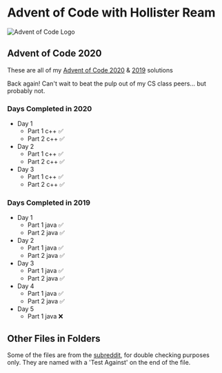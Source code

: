 # Advent of Code with Hollister Ream

![Advent of Code Logo](https://raw.githubusercontent.com/Hollikill/AdventOfCode2019/master/Images/Icon.png)

## Advent of Code 2020

These are all of my [Advent of Code 2020](https://adventofcode.com/2020 "Advent of Code 2020") & [2019](https://adventofcode.com/2019 "Advent of Code 2019") solutions

Back again! Can't wait to beat the pulp out of my CS class peers... but probably not.

### Days Completed in 2020

- Day 1
  - Part 1 c++ ✅
  - Part 2 c++ ✅
- Day 2
  - Part 1 c++ ✅
  - Part 2 c++ ✅
- Day 3
  - Part 1 c++ ✅
  - Part 2 c++ ✅

### Days Completed in 2019

- Day 1
  - Part 1 java ✅
  - Part 2 java ✅
- Day 2
  - Part 1 java ✅
  - Part 2 java ✅
- Day 3
  - Part 1 java ✅
  - Part 2 java ✅
- Day 4
  - Part 1 java ✅
  - Part 2 java ✅
- Day 5
  - Part 1 java ❌

## Other Files in Folders

Some of the files are from the [subreddit](https://www.reddit.com/r/adventofcode/ "r/adventofcode"), for double checking purposes only. They are named with a 'Test Against' on the end of the file.
